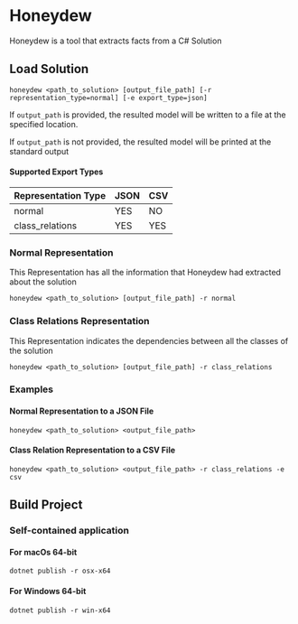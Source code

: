 ﻿# Honeydew

Honeydew is a tool that extracts facts from a C# Solution

## Load Solution

```
honeydew <path_to_solution> [output_file_path] [-r representation_type=normal] [-e export_type=json]
```

If `output_path` is provided, the resulted model will be written to a file at the specified location.

If `output_path` is not provided, the resulted model will be printed at the standard output

#### Supported Export Types

| Representation Type | JSON | CSV |
|----|----|----|
| normal | YES | NO |
| class_relations | YES | YES |

### Normal Representation

This Representation has all the information that Honeydew had extracted about the solution

```
honeydew <path_to_solution> [output_file_path] -r normal
```

### Class Relations Representation

This Representation indicates the dependencies between all the classes of the solution

```
honeydew <path_to_solution> [output_file_path] -r class_relations
```

### Examples

#### Normal Representation to a JSON File

```
honeydew <path_to_solution> <output_file_path>
```

#### Class Relation Representation to a CSV File

```
honeydew <path_to_solution> <output_file_path> -r class_relations -e csv
```

## Build Project

### Self-contained application

#### For macOs 64-bit

```
dotnet publish -r osx-x64
```

#### For Windows 64-bit

```
dotnet publish -r win-x64
```